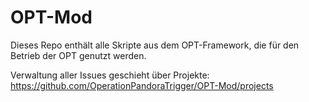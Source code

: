 # OPT-Mod
Dieses Repo enthält alle Skripte aus dem OPT-Framework, die für den Betrieb der OPT genutzt werden.

Verwaltung aller Issues geschieht über Projekte: https://github.com/OperationPandoraTrigger/OPT-Mod/projects

